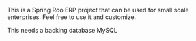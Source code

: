 This is a Spring Roo ERP project that can be used for small scale enterprises.
Feel free to use it and customize.

This needs a backing database MySQL
